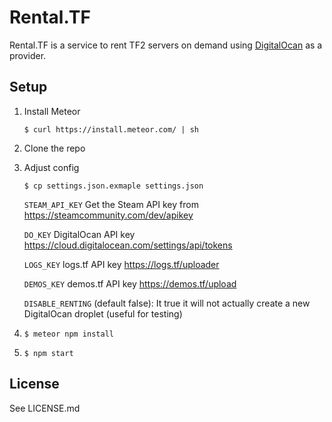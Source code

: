 # Rental.TF

Rental.TF is a service to rent TF2 servers on demand using [DigitalOcan](https://digitalocean.com) as a provider.


## Setup

1. Install Meteor

   ```$ curl https://install.meteor.com/ | sh```

1. Clone the repo
1. Adjust config

   `$ cp settings.json.exmaple settings.json`

   `STEAM_API_KEY` Get the Steam API key from https://steamcommunity.com/dev/apikey

   `DO_KEY` DigitalOcan API key https://cloud.digitalocean.com/settings/api/tokens

   `LOGS_KEY` logs.tf API key https://logs.tf/uploader

   `DEMOS_KEY` demos.tf API key https://demos.tf/upload

   `DISABLE_RENTING` (default false): It true it will not actually create a new DigitalOcan droplet (useful for testing)

1. `$ meteor npm install`
1. `$ npm start`


## License

See LICENSE.md
